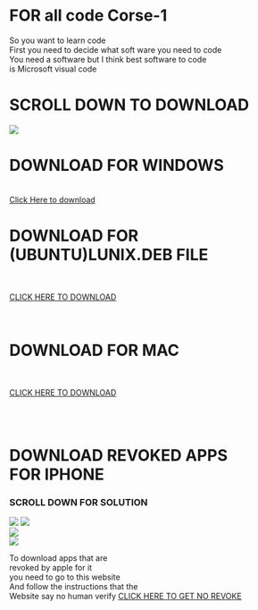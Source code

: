 <!doctype html>
<h1> FOR all code Corse-1</h1>
<txt>So you want to learn code <br />First you need to decide what soft ware you need to code <br />You need a software but I think best software to code<br />is Microsoft visual code <br /><txt>
<h1>SCROLL DOWN TO DOWNLOAD</h1>
<img src="https://upload.wikimedia.org/wikipedia/commons/thumb/2/2d/Visual_Studio_Code_1.18_icon.svg/1200px-Visual_Studio_Code_1.18_icon.svg.png">

<br />
<h1>DOWNLOAD FOR WINDOWS</h1>


<br />
<a href="https://aka.ms/win32-user-stable">Click Here to download</a>
                  
<br />

<h1>DOWNLOAD FOR (UBUNTU)LUNIX.DEB FILE </h1>

<br />

<a href="https://go.microsoft.com/fwlink/?LinkID=760868">CLICK HERE TO DOWNLOAD</a>

<br />


<h1>DOWNLOAD FOR MAC</h1>

<br />

<a href="https://go.microsoft.com/fwlink/?LinkID=620882">CLICK HERE TO DOWNLOAD</a>

<br />
<br />

<!DOCTYPE html>
<h1>DOWNLOAD REVOKED APPS 
<br /> FOR IPHONE</h1>
<h3>SCROLL DOWN FOR SOLUTION</h3>
<img src="https://image.shutterstock.com/image-vector/stamp-word-revoked-inside-vector-260nw-205211752.jpg">
<img src="https://android.pandahelp.vip/img/pic_img_banner.d154dcc6.png"></ing>
<br />
<img src="https://tutuapp-vip.com/wp-content/uploads/2019/09/tutuapp-icon-200-px-2.png">
<br />
<img src="https://tutuapp-vip.com/wp-content/uploads/2020/04/appcake-iphone-app.png">

<txt>To download apps that are <br /> revoked by apple for it<br /> you need to go to this website<br />And follow the instructions that the <br /> Website say no human verify<txt>
<a href="http://ffapple.com">CLICK HERE TO GET NO REVOKE </a>


